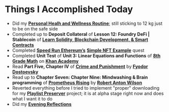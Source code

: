 # Things I Accomplished Today

- Did my **[Personal Healh and Wellness Routine](../../routines/2024/personal-health-and-wellness-routine/personal-health-and-wellness-routine-2024-week-11.md)**; still sticking to 12 kg just to be on the safe side
- Completed up to **Deposit Collateral** of **Lesson 12: Foundry DeFi | Stablecoin** of **[Learn Solidity, Blockchain Development, & Smart Contracts](https://www.youtube.com/watch?v=umepbfKp5rI)**
- Completed **[Speed Run Ethereum’s](https://speedrunethereum.com)** **[Simple NFT Example](https://speedrunethereum.com/challenge/simple-nft-example)** quest
- Completed **Unit Test** of **Unit 3: Linear Equations and Functions** of **[8th Grade Math](https://www.khanacademy.org/math/cc-eighth-grade-math)** on **[Khan Academy](https://www.khanacademy.org)**
- Read **Part Five, Chapter IV** of **[Crime and Punishment](https://www.goodreads.com/book/show/7144.Crime_and_Punishment)** by **[Fyodor Dostoevsky](https://www.goodreads.com/author/show/3137322.Fyodor_Dostoevsky)**
- Read up to **Chapter Seven: Chapter Nine: Mindwashing & Brain programming** of **[Prometheus Rising](https://www.goodreads.com/book/show/28597.Prometheus_Rising)** by **[Robert Anton Wilson](https://www.goodreads.com/author/show/2918.Robert_Anton_Wilson)**
- Reverted everything before I tried to implement "proper" downloading for my **[Playlist Preserver](https://github.com/evorhard/Playlist-Preserver)** project; it is at alpha stage right now and does what I want it to do
- Did my **[Evening Reflections](../../routines/evening-reflections.md)**

